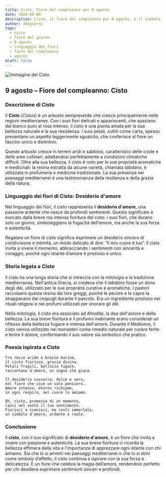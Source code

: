 ```yaml
---
title: Cisto, Fiore del compleanno per 9 agosto
date: 2024-08-09
description: Cisto, il fiore del compleanno per 9 agosto, è il simbolo di Desiderio d'amore. Scopri il suo significato unico, le storie affascinanti e la poesia che celebra la sua bellezza.
author: 365giorni
tags:
  - cisto
  - fiore del giorno
  - 9 agosto
  - linguaggio dei fiori
  - fiore del compleanno
  - agosto
draft: false
---
```


![Immagine del Cisto](https://cdn.pixabay.com/photo/2020/04/13/16/49/laden-5039229_1280.jpg)

## 9 agosto – Fiore del compleanno: Cisto

### Descrizione di Cisto

Il **Cisto** (_Cistus_) è un arbusto sempreverde che cresce principalmente nelle regioni mediterranee. Con i suoi fiori delicati e appariscenti, che spaziano dal bianco puro al rosa intenso, il cisto è una pianta amata per la sua bellezza naturale e la sua resistenza. I suoi petali, sottili come carta, spesso presentano un aspetto leggermente sgualcito, che conferisce al fiore un fascino unico e distintivo.

Questo arbusto cresce in terreni aridi e sabbiosi, caratteristici delle coste e delle aree collinari, adattandosi perfettamente a condizioni climatiche difficili. Oltre alla sua bellezza, il cisto è noto per le sue proprietà aromatiche e medicinali: la resina estratta da alcune varietà, chiamata _labdano_, è utilizzata in profumeria e medicina tradizionale. La sua presenza nei paesaggi mediterranei è una testimonianza della resilienza e della grazia della natura.

### Linguaggio dei fiori di Cisto: Desiderio d'amore

Nel linguaggio dei fiori, il cisto rappresenta il **desiderio d'amore**, una passione ardente che nasce da profondi sentimenti. Questo significato è evocato dalla breve ma intensa fioritura del cisto: i suoi fiori, che durano solo un giorno, simboleggiano la fugacità dell’amore, ma anche la sua forza e autenticità.

Regalare un fiore di cisto significa esprimere un desiderio sincero di condivisione e intimità, un modo delicato di dire: “Il mio cuore è tuo”. Il cisto invita a vivere il momento, abbracciando i sentimenti con sincerità e coraggio, poiché ogni istante d’amore è prezioso e unico.

### Storia legata a Cisto

Il cisto ha una lunga storia che si intreccia con la mitologia e la tradizione mediterranea. Nell'antica Grecia, si credeva che il _labdano_ fosse un dono degli dèi, utilizzato per le sue proprietà curative e aromatiche. I pastori raccolsero questa resina dai loro greggi, poiché le pecore e le capre la strappavano dai cespugli durante il pascolo. Era un ingrediente prezioso nei rituali religiosi e nei profumi utilizzati per onorare gli dèi.

Nella mitologia, il cisto era associato ad Afrodite, la dea dell'amore e della bellezza. La sua breve fioritura e il profumo inebriante erano considerati un riflesso della bellezza fugace e intensa dell'amore. Durante il Medioevo, il cisto veniva utilizzato nei monasteri come rimedio naturale per curare ferite e lenire il dolore, confermando il suo valore sia simbolico che pratico.

### Poesia ispirata a Cisto

```
Tra rocce aride e brezze marine,  
il cisto fiorisce, grazia divina.  
Petali fragili, bellezza fugace,  
raccontano d'amore, un sogno che giace.

Il desiderio sussurra, dolce e vero,  
nel fiore che vive un solo pensiero.  
Amore intenso, eterno richiamo,  
in ogni respiro, nel cuore lo amiamo.

Oh, cisto, promessa di un momento,  
lasci nel vento il tuo sentimento.  
Fiorisci e svanisci, ma resti immortale,  
un simbolo d'amore, ardente e reale.
```

### Conclusione

Il **cisto**, con il suo significato di **desiderio d'amore**, è un fiore che invita a vivere con passione e autenticità. La sua breve fioritura ci ricorda la bellezza effimera della vita e l'importanza di apprezzare ogni istante con chi amiamo. Sia che lo si ammiri nei paesaggi mediterranei o che lo si doni come simbolo d’affetto, il cisto continua a ispirare con la sua forza e delicatezza. È un fiore che celebra la magia dell’amore, rendendolo perfetto per chi desidera esprimere sentimenti sinceri e profondi.